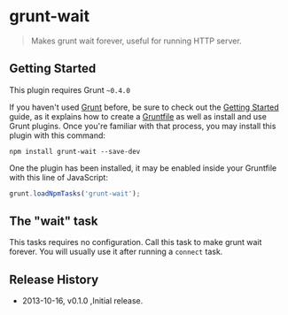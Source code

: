 # grunt-wait

> Makes grunt wait forever, useful for running HTTP server.

## Getting Started
This plugin requires Grunt `~0.4.0`

If you haven't used [Grunt](http://gruntjs.com/) before, be sure to check out the [Getting Started](http://gruntjs.com/getting-started) guide, as it explains how to create a [Gruntfile](http://gruntjs.com/sample-gruntfile) as well as install and use Grunt plugins. Once you're familiar with that process, you may install this plugin with this command:

```shell
npm install grunt-wait --save-dev
```

One the plugin has been installed, it may be enabled inside your Gruntfile with this line of JavaScript:

```js
grunt.loadNpmTasks('grunt-wait');
```

## The "wait" task

This tasks requires no configuration. Call this task to make grunt wait forever. You will usually use it 
after running a `connect` task.

## Release History

* 2013-10-16, v0.1.0 ,Initial release.
